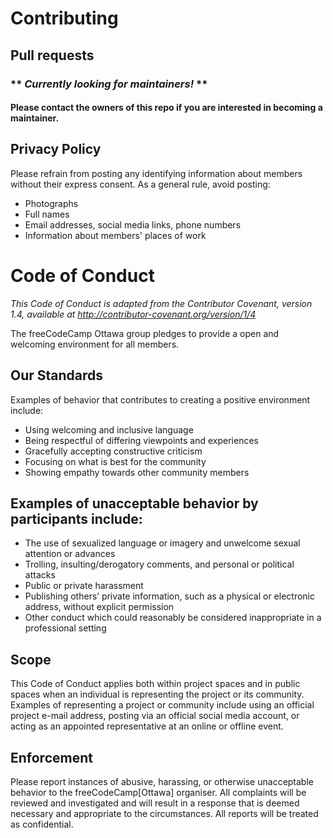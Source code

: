 # Contributing

## Pull requests
### ** **_Currently looking for maintainers!_** **
 
#### Please contact the owners of this repo if you are interested in becoming a maintainer. 

## Privacy Policy
Please refrain from posting any identifying information about members without their express consent. As a general rule, avoid posting:
 * Photographs
 * Full names
 * Email addresses, social media links, phone numbers
 * Information about members' places of work



# Code of Conduct

_This Code of Conduct is adapted from the Contributor Covenant, version 1.4, available at http://contributor-covenant.org/version/1/4_

The freeCodeCamp Ottawa group pledges to provide a open and welcoming environment for all members. 

## Our Standards
Examples of behavior that contributes to creating a positive environment include:
* Using welcoming and inclusive language
* Being respectful of differing viewpoints and experiences
* Gracefully accepting constructive criticism
* Focusing on what is best for the community
* Showing empathy towards other community members


## Examples of unacceptable behavior by participants include:
* The use of sexualized language or imagery and unwelcome sexual attention or advances
* Trolling, insulting/derogatory comments, and personal or political attacks
* Public or private harassment
* Publishing others’ private information, such as a physical or electronic address, without explicit permission
* Other conduct which could reasonably be considered inappropriate in a professional setting

## Scope
This Code of Conduct applies both within project spaces and in public spaces when an individual is representing the project or its community. Examples of representing a project or community include using an official project e-mail address, posting via an official social media account, or acting as an appointed representative at an online or offline event. 

## Enforcement
Please report instances of abusive, harassing, or otherwise unacceptable behavior to the freeCodeCamp[Ottawa] organiser. All complaints will be reviewed and investigated and will result in a response that is deemed necessary and appropriate to the circumstances. All reports will be treated as confidential. 

